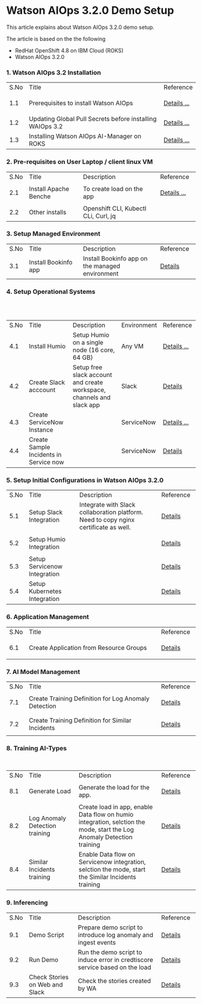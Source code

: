 # Watson AIOps 3.2.0  Demo Setup

This article explains about Watson AIOps 3.2.0 demo setup.

The article is based on the the following
 - RedHat OpenShift 4.8 on IBM Cloud (ROKS)
 - Watson AIOps 3.2.0

### 1. Watson AIOps 3.2 Installation

<table>
    <tr>
        <td width="4%">S.No</td>
        <td width="84%">Title</td>
        <td width="12%">Reference</td>
    </tr>
    <tr>
        <td>1.1</td>
        <td>Prerequisites to install Watson AIOps</td>
        <td>

[Details ...](./01-install-prerequisite)
        </td>
    </tr>
        <tr>
        <td>1.2</td>
        <td>Updating Global Pull Secrets before installing WAIOps 3.2</td>
        <td>
[Details ...](./02-install-ai-manager-update-global-pull-secrets)
        </td>
    </tr>
    <tr>
        <td>1.3</td>
        <td>Installing Watson AIOps AI-Manager on ROKS</td>
        <td>
[Details ...](./03-install-ai-manager)
        </td>
    </tr>

</table>

### 2. Pre-requisites on User Laptop  / client linux VM

<table>
    <tr>
        <td width="4%">S.No</td>
        <td width="28%">Title</td>
        <td width="40%">Description</td>
        <td width="20%">Reference</td>
    </tr>
    <tr>
        <td>2.1</td>
        <td>Install Apache Benche </td>
        <td>To create load on the app</td>
        <td>

[Details ...](https://httpd.apache.org/download.cgi)
        </td>
    </tr>
    <tr>
        <td>2.2</td>
        <td>Other installs </td>
        <td> Openshift CLI, Kubectl CLi, Curl, jq </td>
        <td>
        </td>
    </tr>        
</table>


### 3. Setup Managed Environment

<table>
    <tr>
        <td width="4%">S.No</td>
        <td width="28%">Title</td>
        <td width="40%">Description</td>
        <td width="20%">Reference</td>
    </tr>
    <tr>
        <td>3.1</td>
        <td>Install Bookinfo app</td>
        <td>Install Bookinfo app on the managed environment</td>
        <td>

[Details](./20-application-installation/01-iks)</td>
    </tr>
</table>


### 4. Setup Operational Systems
<table>
    <tr>
        <td width="4%">S.No</td>
        <td width="28%">Title</td>
        <td width="40%">Description</td>
        <td width="8%">Environment</td>
        <td width="20%">Reference</td>
    </tr>
    <tr>
        <td>4.1</td>
        <td>Install Humio</td>
        <td>Setup Humio on a single node (16 core, 64 GB)</td>
        <td>Any VM</td>
        <td>

[Details ...](https://github.com/diimallya/humio-single-node)</td>
    </tr>   
    <tr>
        <td>4.2 </td>
        <td>Create Slack acccount</td>
        <td>Setup free slack account and create workspace, channels and slack app</td>
        <td>Slack</td>
        <td>[Details](./32-integrations-slack)</td>
    </tr>   
    <tr>
        <td>4.3 </td>
        <td>Create ServiceNow Instance</td>
        <td></td>
        <td>ServiceNow</td>
        <td>[Details ...](https://developer.servicenow.com/dev.do)</td>
    </tr>
    <tr>
        <td>4.4 </td>
        <td>Create Sample Incidents in Service now</td>
        <td></td>
        <td>ServiceNow</td>
        <td>[Details](https://github.com/ibm-gsi-ecosystem/watson-ai-ops-snow/tree/main/01-snow-incidents)</td>
    </tr>
</table>

### 5. Setup Initial Configurations in Watson AIOps 3.2.0
<table>
    <tr>
        <td width="4%">S.No</td>
        <td width="28%">Title</td>
        <td width="48%">Description</td>
        <td width="20%">Reference</td>
    </tr>
    <tr>
        <td>5.1</td>
        <td>Setup Slack Integration</td>
        <td>Integrate with Slack collaboration platform. Need to copy nginx certificate as well.</td>
        <td>

[Details](./32-integrations-slack)
</td>
    </tr>
    <tr>
        <td>5.2</td>
        <td>Setup Humio Integration</td>
        <td>&nbsp;</td>
        <td> 
        
[Details](./30-integrations-humio)</td>
    </tr>
    <tr>
        <td>5.3</td>
        <td>Setup Servicenow Integration</td>
        <td>&nbsp;</td>
        <td>
[Details](./31-integrations-servicenow)
        </td>
    </tr>
    <tr>
        <td>5.4</td>
        <td>Setup Kubernetes Integration</td>
        <td>&nbsp;</td>
        <td>
[Details](./33-integrations-kubernetes-observer)
        </td>
    </tr>    
</table>

### 6. Application Management

<table>
    <tr>
        <td width="4%">S.No</td>
        <td width="76%">Title</td>
        <td width="20%">Reference</td>
    </tr>
    <tr>
        <td>6.1</td>
        <td>Create Application from Resource Groups </td>
        <td>

[Details](./40-application-management)</td>
    </tr>
</table>

### 7. AI Model Management

<table>
    <tr>
        <td width="4%">S.No</td>
        <td width="76%">Title</td>
        <td width="20%">Reference</td>
    </tr>
    <tr>
        <td>7.1</td>
        <td>Create Training Definition for Log Anomaly Detection </td>
        <td>

[Details](./50-ai-model-log-anomaly)  
        </td>
    </tr>
    <tr>
        <td>7.2</td>
        <td>Create Training Definition for Similar Incidents </td>
        <td>

[Details](./51-ai-model-similar-incidents)  
        </td>
    </tr>    
</table>

### 8. Training AI-Types

<table>
    <tr>
        <td width="4%">S.No</td>
        <td width="28%">Title</td>
        <td width="48%">Description</td>
        <td width="20%">Reference</td>
    </tr>
    <tr>
        <td>8.1</td>
        <td>Generate Load</td>
        <td>Generate the load for the app.</td>
        <td>

[Details](./21-application-load-generation)
        </td>
    </tr>    
    <tr>
        <td>8.2</td>
        <td>Log Anomaly Detection training </td>
        <td>Create load in app, enable Data flow on humio integration, selction the mode, start the Log Anomaly Detection training</td>
        <td>[Details](./61-training-log-anomaly)</td>
    </tr>
    <tr>
        <td>8.4</td>
        <td>Similar Incidents training </td>
        <td>Enable Data flow on Servicenow integration, selction the mode, start the Similar Incidents training</td>
        <td>[Details](./62-training-similar-incidents)</td>
    </tr>    
</table>


### 9. Inferencing

<table>
    <tr>
        <td width="4%">S.No</td>
        <td width="28%">Title</td>
        <td width="48%">Description</td>
        <td width="20%">Reference</td>
    </tr>
    <tr>
        <td>9.1</td>
        <td>Demo Script </td>
        <td>Prepare demo script to introduce log anomaly and ingest events</td>
        <td>

[Details](./70-inferencing-demo-script)
        </td>
    </tr>
    <tr>
        <td>9.2</td>
        <td>Run Demo </td>
        <td>Run the demo script to induce error in credtiscore service based on the load</td>
        <td>

[Details](./71-inferencing-run-demo)
        </td>
    </tr>
    <tr>
        <td>9.3</td>
        <td>Check Stories on Web and Slack  </td>
        <td>Check the stories created by WA</td>
        <td>

[Details](./72-inferencing-view-results)
        </td>
    </tr>
</table>
